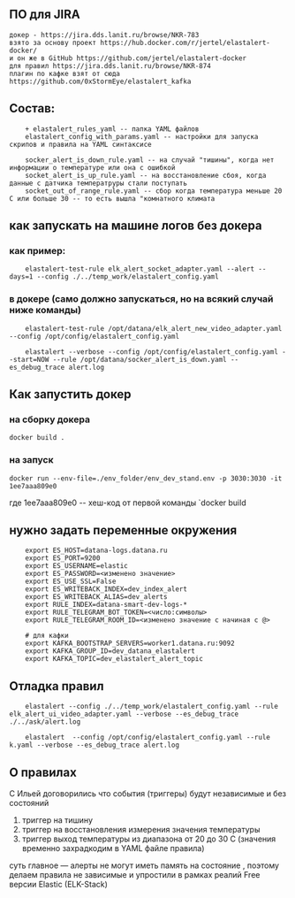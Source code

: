 ## ПО для JIRA 
    докер - https://jira.dds.lanit.ru/browse/NKR-783
    взято за основу проект https://hub.docker.com/r/jertel/elastalert-docker/
    и он же в GitHub https://github.com/jertel/elastalert-docker
    для правил https://jira.dds.lanit.ru/browse/NKR-874
    плагин по кафке взят от сюда https://github.com/0xStormEye/elastalert_kafka 
## Состав:
```
    + elastalert_rules_yaml -- папка YAML файлов
    elastalert_config_with_params.yaml -- настройки для запуска скрипов и правила на YAML синтаксисе
    
    socker_alert_is_down_rule.yaml -- на случай "тишины", когда нет информации о температуре или она с ошибкой
    socket_alert_is_up_rule.yaml -- на восстановление сбоя, когда данные с датчика температруры стали поступать 
    socket_out_of_range_rule.yaml -- сбор когда температура меньше 20 С или больше 30 -- то есть вышла "комнатного климата
```
## как запускать на машине логов без докера
### как пример: 
```
    elastalert-test-rule elk_alert_socket_adapter.yaml --alert --days=1 --config ./../temp_work/elastalert_config.yaml 
```
### в докере (само должно запускаться, но на всякий случай ниже команды)
```
    elastalert-test-rule /opt/datana/elk_alert_new_video_adapter.yaml --config /opt/config/elastalert_config.yaml
    
    elastalert --verbose --config /opt/config/elastalert_config.yaml --start=NOW --rule /opt/datana/socker_alert_is_down.yaml --es_debug_trace alert.log
```

## Как запустить докер
### на сборку докера
```
docker build .
```
### на запуск
```
docker run --env-file=./env_folder/env_dev_stand.env -p 3030:3030 -it 1ee7aaa809e0
```
где 1ee7aaa809e0 -- хеш-код от первой команды `docker build 

## нужно задать переменные окружения
```
    export ES_HOST=datana-logs.datana.ru
    export ES_PORT=9200
    export ES_USERNAME=elastic
    export ES_PASSWORD=<изменено значение>
    export ES_USE_SSL=False
    export ES_WRITEBACK_INDEX=dev_index_alert
    export ES_WRITEBACK_ALIAS=dev_alerts
    export RULE_INDEX=datana-smart-dev-logs-*
    export RULE_TELEGRAM_BOT_TOKEN=<число:символы>
    export RULE_TELEGRAM_ROOM_ID=<изменено значение с начиная с @>

    # для кафки
    export KAFKA_BOOTSTRAP_SERVERS=worker1.datana.ru:9092
    export KAFKA_GROUP_ID=dev_datana_elastalert
    export KAFKA_TOPIC=dev_elastalert_alert_topic
```

## Отладка правил
```
    elastalert --config ./../temp_work/elastalert_config.yaml --rule elk_alert_ui_video_adapter.yaml --verbose --es_debug_trace ./../ask/alert.log
    
    elastalert  --config /opt/config/elastalert_config.yaml --rule k.yaml --verbose --es_debug_trace alert.log
```

## О правилах 
C Ильей договорились что события (триггеры) будут независимые и без состояний
1) триггер на тишину
2) триггер на восстановления измерения значения температуры
3) триггер выход температуры из диапазона от 20 до 30 С (значения временно захрадкодим в YAML файле правила)

суть главное — алерты не могут иметь память на состояние , поэтому делаем правила не зависимые и упростили в рамках реалий Free версии Еlastic (ELK-Stack)